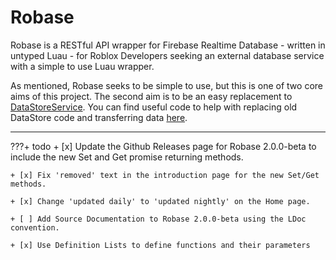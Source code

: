 # Robase
    
Robase is a RESTful API wrapper for Firebase Realtime Database - written in untyped Luau - for Roblox Developers seeking an external database service with a simple to use Luau wrapper.

As mentioned, Robase seeks to be simple to use, but this is one of two core aims of this project. The second aim is to be an easy replacement to [DataStoreService](https://developer.roblox.com/en-us/api-reference/class/DataStoreService). You can find useful code to help with replacing old DataStore code and transferring data [here](Guide/robase-setup/#transferring-from-datastoreservice).

---

???+ todo
    + [x] Update the Github Releases page for Robase 2.0.0-beta to include the new Set and Get promise returning methods.
    
    + [x] Fix 'removed' text in the introduction page for the new Set/Get methods.
    
    + [x] Change 'updated daily' to 'updated nightly' on the Home page.
    
    + [ ] Add Source Documentation to Robase 2.0.0-beta using the LDoc convention.

    + [x] Use Definition Lists to define functions and their parameters